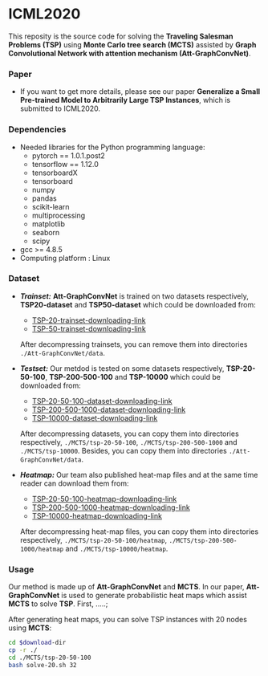 # ICML2020

This reposity is the source code for solving the **Traveling Salesman Problems (TSP)** using **Monte Carlo tree search (MCTS)** assisted by **Graph Convolutional Network with attention mechanism (Att-GraphConvNet)**.

### Paper

* If you want to get more details, please see our paper **Generalize a Small Pre-trained Model to Arbitrarily Large TSP Instances**, which is submitted to ICML2020. 

### Dependencies

* Needed libraries for the Python programming language:
  * pytorch == 1.0.1.post2
  * tensorflow == 1.12.0
  * tensorboardX
  * tensorboard
  * numpy
  * pandas
  * scikit-learn
  * multiprocessing
  * matplotlib
  * seaborn
  * scipy
* gcc >= 4.8.5
* Computing platform : Linux

### Dataset

* ***Trainset:*** **Att-GraphConvNet** is trained on two datasets respectively, **TSP20-dataset** and **TSP50-dataset** which could be downloaded from:

  * [TSP-20-trainset-downloading-link](https://drive.google.com/open?id=1lmQh1SYFlcaEcvWdKZBs30GyYL-m21nb)
  * [TSP-50-trainset-downloading-link](https://drive.google.com/open?id=1lmQh1SYFlcaEcvWdKZBs30GyYL-m21nb)

  After decompressing trainsets, you can remove them into directories `./Att-GraphConvNet/data`.

* ***Testset:*** Our metdod is tested on some datasets respectively, **TSP-20-50-100**, **TSP-200-500-100** and **TSP-10000** which could be downloaded from:
  * [TSP-20-50-100-dataset-downloading-link](https://drive.google.com/open?id=1lmQh1SYFlcaEcvWdKZBs30GyYL-m21nb)
  * [TSP-200-500-1000-dataset-downloading-link](https://drive.google.com/open?id=10vIDikHjvJ4WjpU3VXrIshhl6iVwohIh)
  * [TSP-10000-dataset-downloading-link](https://drive.google.com/open?id=1u0jvUSbU-cO0oXOt_JyyXElUtE9uWvNg)

  After decompressing datasets, you can copy them into directories respectively, `./MCTS/tsp-20-50-100`, `./MCTS/tsp-200-500-1000` and `./MCTS/tsp-10000`. Besides, you can copy them into directories `./Att-GraphConvNet/data`.

* ***Heatmap:*** Our team also published heat-map files and at the same time reader can download them from:

  * [TSP-20-50-100-heatmap-downloading-link](https://drive.google.com/open?id=1rD5zhaZ-Ky09LNua2VMdVGkL5D3_G6EU)
  * [TSP-200-500-1000-heatmap-downloading-link](https://drive.google.com/open?id=1HUp-IDM077Xx11U8fJxmPGPJNnLwYxbT)
  * [TSP-10000-heatmap-downloading-link](https://drive.google.com/open?id=1X343yGbhJ5ytErAuTCQil1AZazTzm5u_)

  After decompressing heat-map files, you can copy them into directories respectively, `./MCTS/tsp-20-50-100/heatmap`, `./MCTS/tsp-200-500-1000/heatmap` and `./MCTS/tsp-10000/heatmap`. 

### Usage

Our method is made up of **Att-GraphConvNet** and **MCTS**. In our paper, **Att-GraphConvNet** is used to generate probabilistic heat maps which assist **MCTS** to solve **TSP**. First, .....; 







After generating heat maps, you can solve TSP instances with 20 nodes using **MCTS**:

```bash
cd $download-dir 
cp -r ./
cd ./MCTS/tsp-20-50-100
bash solve-20.sh 32
```

